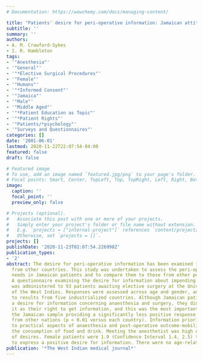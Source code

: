 ```yaml
---
# Documentation: https://wowchemy.com/docs/managing-content/

title: "Patients' desire for peri-operative information: Jamaican attitudes."
subtitle: ''
summary: ''
authors:
- A. M. Crawford-Sykes
- I. R. Hambleton
tags:
- '"Anesthesia"'
- '"General"'
- '"*Elective Surgical Procedures"'
- '"Female"'
- '"Humans"'
- '"*Informed Consent"'
- '"Jamaica"'
- '"Male"'
- '"Middle Aged"'
- '"*Patient Education as Topic"'
- '"*Patient Rights"'
- '"Patients/*psychology"'
- '"Surveys and Questionnaires"'
categories: []
date: '2001-06-01'
lastmod: 2020-11-22T22:07:54-04:00
featured: false
draft: false

# Featured image
# To use, add an image named `featured.jpg/png` to your page's folder.
# Focal points: Smart, Center, TopLeft, Top, TopRight, Left, Right, BottomLeft, Bottom, BottomRight.
image:
  caption: ''
  focal_point: ''
  preview_only: false

# Projects (optional).
#   Associate this post with one or more of your projects.
#   Simply enter your project's folder or file name without extension.
#   E.g. `projects = ["internal-project"]` references `content/project/deep-learning/index.md`.
#   Otherwise, set `projects = []`.
projects: []
publishDate: '2020-11-23T02:07:54.226998Z'
publication_types:
- '2'
abstract: The desire for peri-operative information has been examined in patients
  from other countries. This study was undertaken to assess the peri-operative information
  needs in Jamaican patients and to compare them to those from other populations.
  A questionnaire examining the desire for information about impending anaesthesia
  was administered to 93 patients awaiting elective surgery at the University Hospital
  of the West Indies. Responses were assessed across age and gender, and were compared
  to results from five industrialized countries. Although Jamaican patients expressed
  a desire for information concerning anaesthesia and surgery, they did not regard
  it as their right to get information, and this was the most important factor in
  the Jamaican sample providing a significantly less positive response than patients
  from other nations (p < 0.01 versus each country). Information priority was given
  to practical aspects of anaesthesia and post-operative outcome-mobility, pain, and
  the consumption of food and drink. Meeting the anesthetist was high on the list
  of desires. Female patients were 1.9 (Confidence Interval 1.4, 2.5) times more likely
  to express a positive desire for information. There were no age-related differences.
publication: '*The West Indian medical journal*'
---
```

